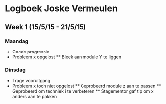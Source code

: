 # Logboek **Joske Vermeulen**
<!--voorbeeld data volgt:-->
## Week 1 (15/5/15 - 21/5/15)
### Maandag
* Goede progressie
* Probleem x opgelost
** Bleek aan module Y te liggen
### Dinsdag
* Trage vooruitgang
* Probleem x toch niet opgelost
** Geprobeerd module z aan te passen
** Geprobeerd om techniek i te verbeteren
** Stagementor gaf tip om x anders aan te pakken
